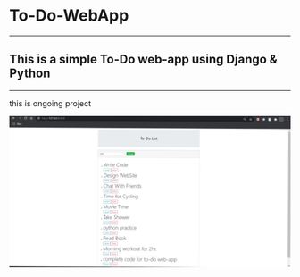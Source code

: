 # To-Do-WebApp
---
## This is a simple To-Do web-app using Django & Python
---
this is ongoing project

![To-Do App](todo/task/static/task/images/to-do.jpg?raw=true "To-Do Web Page")
